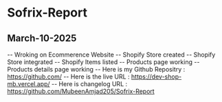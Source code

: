 # Sofrix-Report



## March-10-2025
-- Wroking on Ecommerence Website
-- Shopify Store created
-- Shopify Store integrated
-- Shopify Items listed
-- Products page working 
-- Products details page working 
-- Here is my Github Repositry : https://github.com/
-- Here is the live URL : https://dev-shop-mb.vercel.app/
-- Here is changelog URL : https://github.com/MubeenAmjad205/Sofrix-Report
